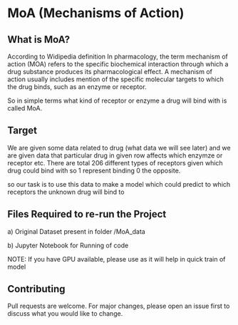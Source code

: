 # MoA (Mechanisms of Action)

## What is MoA?
According to Widipedia definition In pharmacology, the term mechanism of action (MOA) refers to the specific biochemical interaction through which a drug substance produces its pharmacological effect. A mechanism of action usually includes mention of the specific molecular targets to which the drug binds, such as an enzyme or receptor.

So in simple terms what kind of receptor or enzyme a drug will bind with is called MoA.

## Target
We are given some data related to drug (what data we will see later) and we are given data that particular drug in given row affects which enzymze or receptor etc. There are total 206 different types of receptors given which drug could bind with so 1 represent binding 0 the opposite.

so our task is to use this data to make a model which could predict to which receptors the unknown drug will bind to

## Files Required to re-run the Project
a) Original Dataset present in folder /MoA_data

b) Jupyter Notebook for Running of code

NOTE: If you have GPU available, please use as it will help in quick train of model

## Contributing
Pull requests are welcome. For major changes, please open an issue first to discuss what you would like to change.
